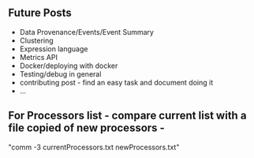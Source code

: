 ## Future Posts

* Data Provenance/Events/Event Summary
* Clustering
* Expression language
* Metrics API
* Docker/deploying with docker
* Testing/debug in general
* contributing post - find an easy task and document doing it
* ...

## For Processors list - compare current list with a file copied of new processors - 
  "comm -3 currentProcessors.txt newProcessors.txt"